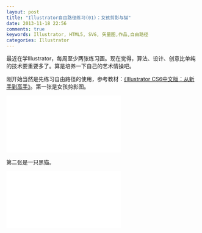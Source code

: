 ```yaml
---
layout: post
title: "Illustrator自由路径练习(01)：女孩剪影与猫"
date: 2013-11-18 22:56
comments: true
keywords: Illustrator, HTML5, SVG, 矢量图,作品,自由路径
categories: Illustrator
---
```

最近在学Illustrator，每周至少两张练习画。现在觉得，算法、设计、创意比单纯的技术要重要多了。算是培养一下自己的艺术情操吧。

刚开始当然是先练习自由路径的使用，参考教材：<a href="http://book.douban.com/subject/24303555/" class="douban_book" name="24303555" target="_blank">《Illustrator CS6中文版：从新手到高手》</a>。第一张是女孩剪影图。

<embed src="{{ root_url}}/svg/Girl.svg" type="image/svg+xml">
<!-- more -->

第二张是一只黑猫。

<embed src="{{ root_url}}/svg/Cat.svg" type="image/svg+xml">